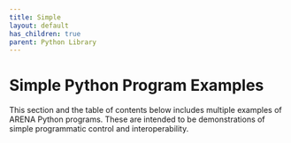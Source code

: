 ```yaml
---
title: Simple
layout: default
has_children: true
parent: Python Library
---
```


# Simple Python Program Examples

This section and the table of contents below includes multiple examples of ARENA Python programs.
These are intended to be demonstrations of simple programmatic control and interoperability.
